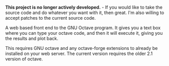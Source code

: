 **This project is no longer actively developed.** - If you would like to take the source code and do whatever you want with it, then great.  I'm also willing to accept patches to the current source code.

A web based front end to the GNU Octave program.  It gives you a text box where you can type your octave code, and then it will execute it, giving you the results and plot back.

This requires GNU octave and any octave-forge extensions to already be installed on your web server. The current version requires the older 2.1 version of octave.